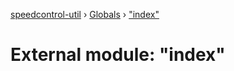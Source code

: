 [speedcontrol-util](../README.md) › [Globals](../globals.md) › ["index"](_index_.md)

# External module: "index"


